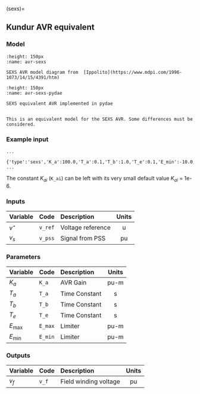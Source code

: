 (sexs)=
## Kundur AVR equivalent

### Model

```{figure} ./sexs.png
:height: 150px
:name: avr-sexs

SEXS AVR model diagram from  [Ippolito](https://www.mdpi.com/1996-1073/14/15/4391/htm)
```

```{figure} ./sexs.svg
:height: 150px
:name: avr-sexs-pydae

SEXS equivalent AVR implemented in pydae 
```

```{warning} 

This is an equivalent model for the SEXS AVR. Some differences must be considered.
```

### Example input

```{code} 
...
 {'type':'sexs','K_a':100.0,'T_a':0.1,'T_b':1.0,'T_e':0.1,'E_min':-10.0,'E_max':10.0}
...
```

The constant $K_{ai}$ (`K_ai`) can be left with its very small default value $K_{ai}$ = 1e-6.



### Inputs

| Variable   | Code        | Description        |  Units |
| :--------- | :---------- | :----------------- | :-----:| 
| $v^\star$  | ``v_ref``   | Voltage reference  |  u     |                  
| $v_s$      | ``v_pss``   | Signal from PSS    |  pu    |              


### Parameters

| Variable   | Code        | Description    |  Units  |
| :--------- |:----------  | :------------- | :------:| 
| $K_a$      | ``K_a``     | AVR Gain       |  pu-m   | 
| $T_a$      | ``T_a``     | Time Constant  |  s      |              
| $T_b$      | ``T_b``     | Time Constant  |  s      |             
| $T_e$      | ``T_e``     | Time Constant  |  s      |             
| $E_{\max}$ | ``E_max``   | Limiter        |  pu-m   |                 
| $E_{\min}$ | ``E_min``   | Limiter        |  pu-m   |                  


### Outputs

| Variable   | Code        | Description           |  Units  |
| :--------- | :---------- | :-------------------- |:-------:|     
| $v_f$      | ``v_f``     | Field winding voltage |  pu     | 
